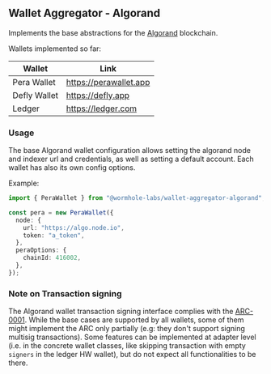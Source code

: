 ## Wallet Aggregator - Algorand

Implements the base abstractions for the [Algorand](https://www.algorand.com/) blockchain.

Wallets implemented so far:

| Wallet       | Link                   |
| ------------ | ---------------------- |
| Pera Wallet  | https://perawallet.app |
| Defly Wallet | https://defly.app      |
| Ledger       | https://ledger.com     |

### Usage

The base Algorand wallet configuration allows setting the algorand node and indexer url and credentials, as well as setting a default account. Each wallet has also its own config options.

Example:

```ts
import { PeraWallet } from "@wormhole-labs/wallet-aggregator-algorand";

const pera = new PeraWallet({
  node: {
    url: "https://algo.node.io",
    token: "a_token",
  },
  peraOptions: {
    chainId: 416002,
  },
});
```

### Note on Transaction signing

The Algorand wallet transaction signing interface complies with the [ARC-0001](https://github.com/algorandfoundation/ARCs/blob/main/ARCs/arc-0001.md). While the base cases are supported by all wallets, some of them might implement the ARC only partially (e.g: they don't support signing multisig transactions). Some features can be implemented at adapter level (i.e. in the concrete wallet classes, like skipping transaction with empty `signers` in the ledger HW wallet), but do not expect all functionalities to be there.
